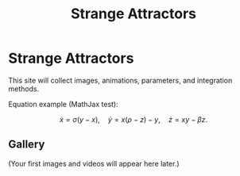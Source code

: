﻿---
title: Strange Attractors
---

<!-- Load MathJax so LaTeX renders -->
<script id="MathJax-script" async src="https://cdn.jsdelivr.net/npm/mathjax@3/es5/tex-mml-chtml.js"></script>

# Strange Attractors

This site will collect images, animations, parameters, and integration methods.

Equation example (MathJax test):

$$
\dot{x}=\sigma (y-x), \quad
\dot{y}=x(\rho - z) - y, \quad
\dot{z}=xy - \beta z.
$$

## Gallery
(Your first images and videos will appear here later.)
